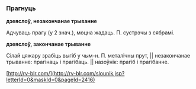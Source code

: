 ### Прагнуць
**дзеяслоў, незакончанае трыванне**

Адчуваць прагу (у 2 знач.), моцна жадаць. П. сустрэчы з сябрамі.

**дзеяслоў, закончанае трыванне**

Сілай цяжару зрабіць выгіб у чым-н. П. металічны прут, || незакончанае трыванне: прагінаць і прагібаць. || назоўнік: прагіб і прагібанне.

<a rel="author">[http://rv-blr.com/](http://rv-blr.com/slounik.jsp?letterId=0&maskId=0&pageId=2416)</a>

